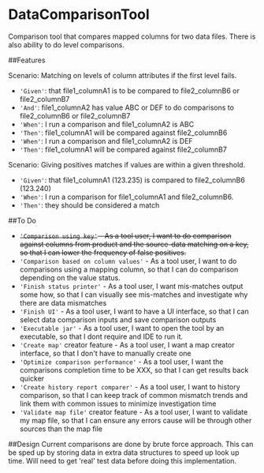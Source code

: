 # DataComparisonTool
Comparison tool that compares mapped columns for two data files.  There is also ability to do level comparisons. 

##Features

Scenario: Matching on levels of column attributes if the first level fails.
  * `'Given'`: that file1_columnA1 is to be compared to file2_columnB6 or file2_columnB7
  * `'And'`: file1_columnA2 has value ABC or DEF to do comparisons to file2_columnB6 or file2_columnB7
  * `'When'`: I run a comparison and file1_columnA2 is ABC
  * `'Then'`: file1_columnA1 will be compared against file2_columnB6
  * `'When'`: I run a comparison and file1_columnA2 is DEF
  * `'Then'`: file1_columnA1 will be compared against file2_columnB7
  
Scenario: Giving positives matches if values are within a given threshold.
  * `'Given'`: that file1_columnA1 (123.235) is compared to file2_columnB6 (123.240)
  * `'When'`: I run a comparison for file1_columnA1 and file2_columnB6.
  * `'Then'`: they should be considered a match

##To Do
  * ~~`'Comparison using key'` - As a tool user, I want to do comparison against columns from product and the source-data matching on a key, so that I can lower the frequency of false positives.~~
  * `'Comparison based on column values'` - As a tool user, I want to do comparisons using a mapping column, so that I can do comparison depending on the value status.
  * `'Finish status printer'` - As a tool user, I want mis-matches output some how, so that I can visually see mis-matches and investigate why there are data mismatches
  * `'Finish UI'` - As a tool user, I want to have a UI interface, so that I can select data comparison inputs and save comparison outputs
  * `'Executable jar'` - As a tool user, I want to open the tool by an executable, so that I dont require and IDE to run it.
  * `'Create map'` creator feature - As a tool user, I want a map creator interface, so that I don't have to manually create one
  * `'Optimize comparison performance'` - As a tool user, I want the comparisons completion time to be XXX, so that I can get results back quicker 
  * `'Create history report comparer'` - As a tool user, I want to history comparison, so that I can keep track of common mismatch trends and link them with common issues to minimize investigation time
  * `'Validate map file'` creator feature - As a tool user, I want to validate my map file, so that I can ensure any errors cause will be through other sources than the map file
  
##Design
Current comparisons are done by brute force approach.  This can be sped up by storing data in extra data structures to speed up look up time.  Will need to get 'real' test data before doing this implementation.

  